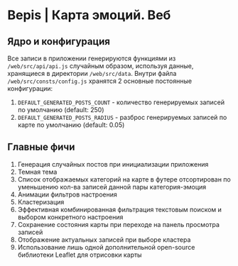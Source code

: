 # Bepis | Карта эмоций. Веб

## Ядро и конфигурация
Все записи в приложении генерируются функциями из `/web/src/api/api.js` случайным образом, используя данные, хранящиеся в директории `/web/src/data`.
Внутри файла `/web/src/consts/config.js` хранятся 2 основные постоянные конфигурации:
1. `DEFAULT_GENERATED_POSTS_COUNT` - количество генерируемых записей по умолчанию (default: 250)
2. `DEFAULT_GENERATED_POSTS_RADIUS` - разброс генерируемых записей по карте по умолчанию (default: 0.05)

## Главные фичи
1. Генерация случайных постов при инициализации приложения
2. Темная тема
3. Список отображаемых категорий на карте в футере отсортирован по уменьшению кол-ва записей данной пары категория-эмоция
4. Анимации фильтров настроения
5. Кластеризация
6. Эффективная комбинированная фильтрация текстовым поиском и выбором конкретного настроения
7. Сохранение состояния карты при переходе на панель просмотра записей
8. Отображение актуальных записей при выборе кластера
9. Использование лишь одной дополнительной open-source библиотеки Leaflet для отрисовки карты